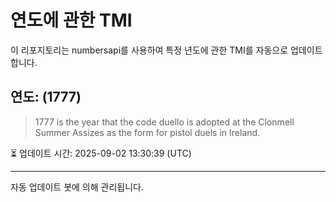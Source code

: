 
# 연도에 관한 TMI

이 리포지토리는 numbersapi를 사용하여 특정 년도에 관한 TMI를 자동으로 업데이트합니다.

## 연도: (1777)
> 1777 is the year that the code duello is adopted at the Clonmell Summer Assizes as the form for pistol duels in Ireland.

⏳ 업데이트 시간: 2025-09-02 13:30:39 (UTC)

---
자동 업데이트 봇에 의해 관리됩니다.
